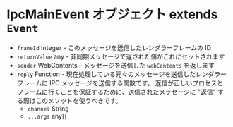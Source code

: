 # IpcMainEvent オブジェクト extends `Event`

* `frameId` Integer - このメッセージを送信したレンダラーフレームの ID
* `returnValue` any - 非同期メッセージで返された値がこれにセットされます
* `sender` WebContents - メッセージを送信した `webContents` を返します
* `reply` Function - 現在処理している元々のメッセージを送信したレンダラーフレームに IPC メッセージを送信する関数です。  返信が正しいプロセスとフレームに行くことを保証するために、送信されたメッセージに "返信" する際はこのメソッドを使うべきです。
  * `channel` String
  * `...args` any[]
